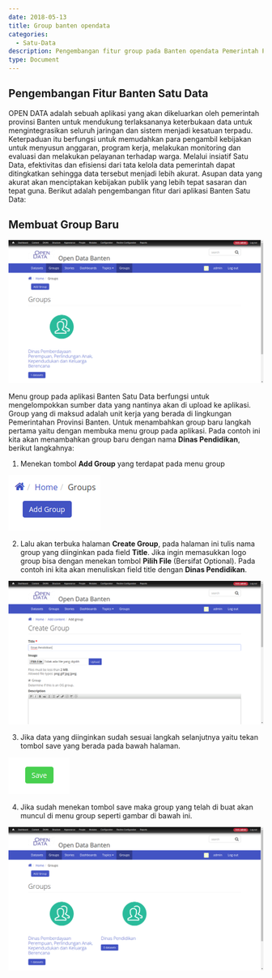 ```yaml
---
date: 2018-05-13
title: Group banten opendata
categories:
  - Satu-Data
description: Pengembangan fitur group pada Banten opendata Pemerintah Provinsi Banten
type: Document
---
```


## Pengembangan Fitur Banten Satu Data

OPEN DATA adalah sebuah aplikasi yang akan dikeluarkan oleh pemerintah provinsi Banten untuk mendukung terlaksananya keterbukaan data untuk mengintegrasikan seluruh jaringan dan sistem menjadi kesatuan terpadu. Keterpaduan itu berfungsi untuk memudahkan para pengambil kebijakan untuk menyusun anggaran, program kerja, melakukan monitoring dan evaluasi dan melakukan pelayanan terhadap warga. Melalui insiatif Satu Data, efektivitas dan efisiensi dari tata kelola data pemerintah dapat ditingkatkan sehingga data tersebut menjadi lebih akurat. Asupan data yang akurat akan menciptakan kebijakan publik yang lebih tepat sasaran dan tepat guna. Berikut adalah pengembangan fitur dari aplikasi Banten Satu Data:

## Membuat Group Baru

[![Membuat Grup Baru](/images/satu-data/banten-satu-data_menu-group.png)](/images/satu-data/banten-satu-data_menu-group.png)

Menu group pada aplikasi Banten Satu Data berfungsi untuk mengelompokkan sumber data yang nantinya akan di upload ke aplikasi. Group yang di maksud adalah unit kerja yang berada di lingkungan Pemerintahan Provinsi Banten. Untuk menambahkan group baru langkah pertama yaitu dengan membuka menu group pada aplikasi. Pada contoh ini kita akan menambahkan group baru dengan nama **Dinas Pendidikan**, berikut langkahnya:

1. Menekan tombol **Add Group** yang terdapat pada menu group

 [![Tombol Add group](/images/satu-data/banten-satu-data_tombol-add-group.png)](/images/satu-data/banten-satu-data_tombol-add-group.png)

2. Lalu akan terbuka halaman **Create Group**, pada halaman ini tulis nama group yang diinginkan pada field **Title**. Jika ingin memasukkan logo group bisa dengan menekan tombol **Pilih File** (Bersifat Optional). Pada contoh ini kita akan menuliskan field title dengan **Dinas Pendidikan**.

[![Field Group Terisi](/images/satu-data/banten-satu-data_field-group-terisi.png)](/images/satu-data/banten-satu-data_field-group-terisi.png)

3. Jika data yang diinginkan sudah sesuai langkah selanjutnya yaitu tekan tombol save yang berada pada bawah halaman.

 [![Tombol Save](/images/satu-data/banten-satu-data_tombol-save.png)](/images/satu-data/banten-satu-data_tombol-save.png)

4. Jika sudah menekan tombol save maka group yang telah di buat akan muncul di menu group seperti gambar di bawah ini.

 [![Group Baru Telah Dibuat](/images/satu-data/banten-satu-data_group-baru-telah-dibuat.png)](/images/satu-data/banten-satu-data_group-baru-telah-dibuat.png)
